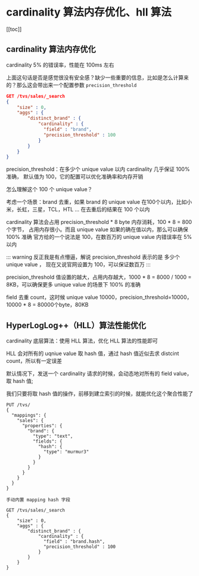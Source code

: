 # cardinality 算法内存优化、hll 算法
[[toc]]

## cardinality 算法内存优化

cardinality 5% 的错误率，性能在 100ms 左右

上面这句话是否是感觉很没有安全感？缺少一些重要的信息，比如是怎么计算来的？那么这会带出来一个配置参数 `precision_threshold`

```json
GET /tvs/sales/_search
{
    "size" : 0,
    "aggs" : {
        "distinct_brand" : {
            "cardinality" : {
              "field" : "brand",
              "precision_threshold" : 100
            }
        }
    }
}
```
precision_threshold：在多少个 unique value 以内 cardinality 几乎保证 100% 准确，
默认值为 100，它的配置可以优化准确率和内存开销

怎么理解这个 100 个 unique value？

考虑一个场景：brand 去重，如果 brand 的 unique value 在100个以内，比如小米，长虹，三星，TCL，HTL ... 在去重后的结果在 100 个以内

cardinality 算法会占用 precision_threshold * 8 byte 内存消耗，100 * 8 = 800 个字节，
占用内存很小。而且 unique value 如果的确在值以内，那么可以确保 100% 准确
官方给的一个说法是 100，在数百万的 unique value 内错误率在 5% 以内

::: warning
反正我是有点懵逼，解说 precision_threshold 表示的是 多少个 unique value ，
现在又说官网设置为 100，可以保证数百万
:::

precision_threshold 值设置的越大，占用内存越大，1000 * 8 = 8000 / 1000 = 8KB，可以确保更多 unique value 的场景下 100% 的准确

field 去重 count，这时候 unique value 10000，precision_threshold=10000，10000 * 8 = 80000个byte，80KB

## HyperLogLog++（HLL）算法性能优化
cardinality 底层算法：使用 HLL 算法，优化 HLL 算法的性能即可

HLL 会对所有的 uqniue value 取 hash 值，通过 hash 值近似去求 distcint count，所以有一定误差

默认情况下，发送一个 cardinality 请求的时候，会动态地对所有的 field value，取 hash 值;

我们只要将取 hash 值的操作，前移到建立索引的时候，就能优化这个聚合性能了

```json{8-12}
PUT /tvs/
{
  "mappings": {
    "sales": {
      "properties": {
        "brand": {
          "type": "text",
          "fields": {
            "hash": {
              "type": "murmur3"
            }
          }
        }
      }
    }
  }
}

手动内置 mapping hash 字段

GET /tvs/sales/_search
{
    "size" : 0,
    "aggs" : {
        "distinct_brand" : {
            "cardinality" : {
              "field" : "brand.hash",
              "precision_threshold" : 100
            }
        }
    }
}

```
